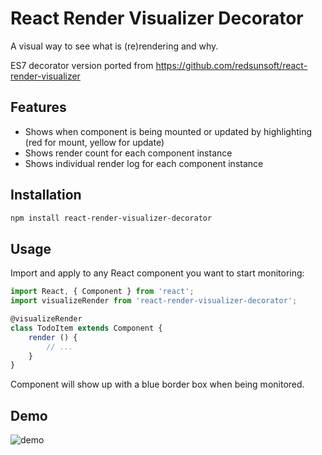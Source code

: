 React Render Visualizer Decorator
============
A visual way to see what is (re)rendering and why.

ES7 decorator version ported from <https://github.com/redsunsoft/react-render-visualizer>

Features
--------
- Shows when component is being mounted or updated by highlighting (red for mount, yellow for update)
- Shows render count for each component instance
- Shows individual render log for each component instance

Installation
------------

```sh
npm install react-render-visualizer-decorator
```

Usage
-----
Import and apply to any React component you want to start monitoring:

```js
import React, { Component } from 'react';
import visualizeRender from 'react-render-visualizer-decorator';

@visualizeRender
class TodoItem extends Component {
    render () {
        // ...
    }
}
```
Component will show up with a blue border box when being monitored.


Demo
----
![demo](https://cloud.githubusercontent.com/assets/3999910/6566152/ba047a42-c673-11e4-9833-1e78de51abc1.gif)